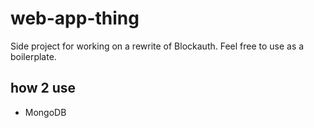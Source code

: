 # web-app-thing
Side project for working on a rewrite of Blockauth. Feel free to use as a boilerplate.

## how 2 use
* MongoDB
